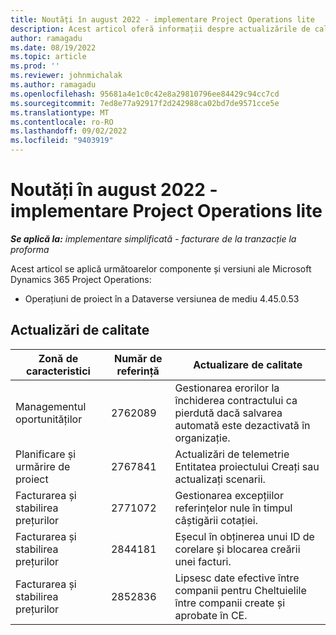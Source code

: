 ```yaml
---
title: Noutăți în august 2022 - implementare Project Operations lite
description: Acest articol oferă informații despre actualizările de calitate care sunt disponibile în versiunea din august 2022 a Microsoft Dynamics 365 Project Operations implementare simplă.
author: ramagadu
ms.date: 08/19/2022
ms.topic: article
ms.prod: ''
ms.reviewer: johnmichalak
ms.author: ramagadu
ms.openlocfilehash: 95681a4e1c0c42e8a29810796ee84429c94cc7cd
ms.sourcegitcommit: 7ed8e77a92917f2d242988ca02bd7de9571cce5e
ms.translationtype: MT
ms.contentlocale: ro-RO
ms.lasthandoff: 09/02/2022
ms.locfileid: "9403919"
---
```

# <a name="whats-new-august-2022---project-operations-lite-deployment"></a>Noutăți în august 2022 - implementare Project Operations lite

_**Se aplică la:** implementare simplificată - facturare de la tranzacție la proforma_

Acest articol se aplică următoarelor componente și versiuni ale Microsoft Dynamics 365 Project Operations:

- Operațiuni de proiect în a Dataverse versiunea de mediu 4.45.0.53

## <a name="quality-updates"></a>Actualizări de calitate

| Zonă de caracteristici | Număr de referință | Actualizare de calitate |
| --- | --- | --- |
| Managementul oportunităților | 2762089 | Gestionarea erorilor la închiderea contractului ca pierdută dacă salvarea automată este dezactivată în organizație.|
|Planificare și urmărire de proiect | 2767841 | Actualizări de telemetrie Entitatea proiectului Creați sau actualizați scenarii.|
|Facturarea și stabilirea prețurilor | 2771072 | Gestionarea excepțiilor referințelor nule în timpul câștigării cotației.|
|Facturarea și stabilirea prețurilor | 2844181 |Eșecul în obținerea unui ID de corelare și blocarea creării unei facturi.|
|Facturarea și stabilirea prețurilor | 2852836 | Lipsesc date efective între companii pentru Cheltuielile între companii create și aprobate în CE.|
